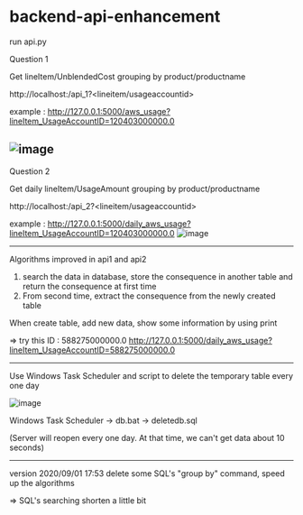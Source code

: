 # backend-api-enhancement



run api.py

Question 1

Get lineItem/UnblendedCost grouping by product/productname

http://localhost:<port>/api_1?<lineitem/usageaccountid>

example : 
http://127.0.0.1:5000/aws_usage?lineItem_UsageAccountID=120403000000.0

![image](https://ftp.bmp.ovh/imgs/2020/08/7a50b900df855d71.png)
--------
Question 2

Get daily lineItem/UsageAmount grouping by product/productname

http://localhost:<port>/api_2?<lineitem/usageaccountid>

example : 
http://127.0.0.1:5000/daily_aws_usage?lineItem_UsageAccountID=120403000000.0
![image](https://ftp.bmp.ovh/imgs/2020/08/5273bf6439752af3.png)

----

Algorithms improved in api1 and api2

1. search the data in database, store the consequence in another table and return the consequence at first time
2. From second time, extract the consequence from the newly created table

When create table, add new data, show some information by using print

=> try this ID : 588275000000.0
http://127.0.0.1:5000/daily_aws_usage?lineItem_UsageAccountID=588275000000.0

----

Use Windows Task Scheduler and script to delete the temporary table every one day

![image](https://ftp.bmp.ovh/imgs/2020/08/58b938c070d78478.png)

Windows Task Scheduler -> db.bat -> deletedb.sql

(Server will reopen every one day. At that time, we can't get data about 10 seconds)

---
version 2020/09/01 17:53 
delete some SQL's "group by" command, speed up the algorithms

=> SQL's searching shorten a little bit
